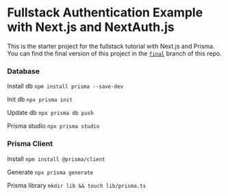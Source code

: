 # Fullstack Authentication Example with Next.js and NextAuth.js

This is the starter project for the fullstack tutorial with Next.js and Prisma. You can find the final version of this project in the [`final`](https://github.com/prisma/blogr-nextjs-prisma/tree/final) branch of this repo.


### Database

Install db `npm install prisma --save-dev`

Init db `npx prisma init`

Update db `npx prisma db push`

Prisma studio `npx prisma studio`

### Prisma Client

Install `npm install @prisma/client`

Generate `npx prisma generate`

Prisma library `mkdir lib && touch lib/prisma.ts`